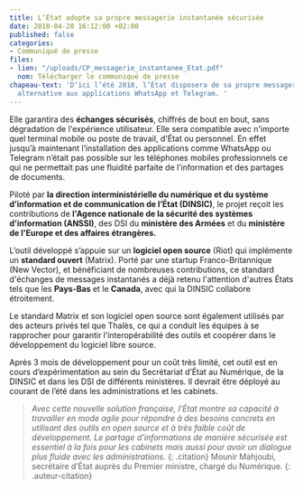 ```yaml
---
title: L’État adopte sa propre messagerie instantanée sécurisée
date: 2018-04-20 16:12:00 +02:00
published: false
categories:
- Communiqué de presse
files:
- lien: "/uploads/CP_messagerie_instantanee_Etat.pdf"
  nom: Télécharger le communiqué de presse
chapeau-text: 'D’ici l’été 2018, l’État disposera de sa propre messagerie instantanée,
  alternative aux applications WhatsApp et Telegram. '
---
```


Elle garantira des **échanges sécurisés**, chiffrés de bout en bout, sans dégradation de l'expérience utilisateur. Elle sera compatible avec n'importe quel terminal mobile ou poste de travail, d'État ou personnel. En effet jusqu’à maintenant l’installation des applications comme WhatsApp ou Telegram n’était pas possible sur les téléphones mobiles professionnels ce qui ne permettait pas une fluidité parfaite de l’information et des partages de documents. 

Piloté par **la direction interministérielle du numérique et du système d’information et de communication de l’État (DINSIC)**, le projet reçoit les contributions de **l'Agence nationale de la sécurité des systèmes d'information (ANSSI)**,  des DSI du **ministère des Armées** et du **ministère de l'Europe et des affaires étrangères.**
 
L’outil développé s’appuie sur un **logiciel open source** (Riot) qui implémente un **standard ouvert** (Matrix). Porté par une startup Franco-Britannique (New Vector), et bénéficiant de nombreuses contributions, ce standard d'échanges de messages instantanés a déjà retenu l'attention d'autres États tels que les **Pays-Bas** et le **Canada**, avec qui la DINSIC collabore étroitement. 

Le standard Matrix et son logiciel open source sont également utilisés par des acteurs privés tel que Thalès, ce qui a conduit les équipes à se rapprocher pour garantir l’interopérabilité des outils et coopérer dans le développement du logiciel libre source. 

Après 3 mois de développement pour un coût très limité, cet outil est en cours d’expérimentation au sein du Secrétariat d’État au Numérique, de la DINSIC et dans les DSI de différents ministères. Il devrait être déployé au courant de l’été dans les administrations et les cabinets.  

> *Avec cette nouvelle solution française, l’État montre sa capacité à travailler en mode agile pour répondre à des besoins concrets en utilisant des outils en open source et à très faible coût de développement. Le partage d’informations de manière sécurisée est essentiel à la fois pour les cabinets mais aussi pour avoir un dialogue plus fluide avec les administrations.* 
{: .citation}
> Mounir Mahjoubi, secrétaire d’État auprès du Premier ministre, chargé du Numérique.
{: .auteur-citation}
